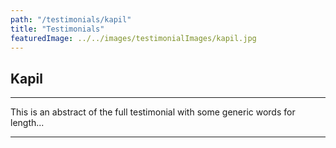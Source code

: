 ```yaml
---
path: "/testimonials/kapil"
title: "Testimonials"
featuredImage: ../../images/testimonialImages/kapil.jpg
---
```


## Kapil

---

This is an abstract of the full testimonial with some generic words for length...

---